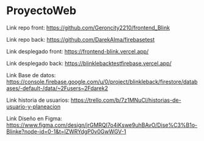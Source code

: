 # ProyectoWeb

Link repo front: https://github.com/Geroncity2210/frontend_Blink

Link repo back: https://github.com/DarekAlma/firebasetest

Link desplegado front: https://frontend-blink.vercel.app/

Link desplegado back: https://blinklebacktestfirebase.vercel.app/

Link Base de datos: https://console.firebase.google.com/u/0/project/blinkleback/firestore/databases/-default-/data/~2Fusers~2Fdarek2

Link historia de usuarios: https://trello.com/b/7z1MNuCl/historias-de-usuario-y-planeacion

Link Diseño en Figma: https://www.figma.com/design/jrGMRQI7o4iKswe9uhBAvO/Dise%C3%B1o-Blinke?node-id=0-1&t=lZWRYdgP0v0GwWGV-1
